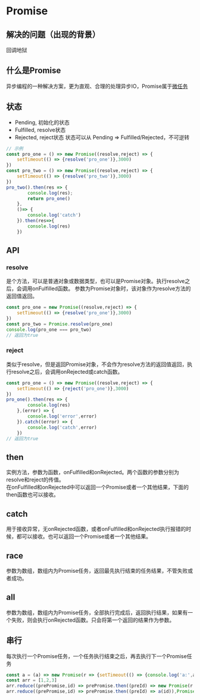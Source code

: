 # Promise

## 解决的问题（出现的背景）

回调地狱

## 什么是Promise

异步编程的一种解决方案，更为直观、合理的处理异步IO，Promise属于[微任务](./EventLoop.html)

## 状态

- Pending, 初始化的状态
- Fulfilled, resolve状态
- Rejected, reject状态
状态可以从 Pending => Fulfilled/Rejected，不可逆转

```js
// 示例
const pro_one = () => new Promise((resolve,reject) => {
    setTimeout(() => {resolve('pro_one')},3000)
})
const pro_two = () => new Promise((resolve,reject) => {
    setTimeout(() => {resolve('pro_two')},3000)
})
pro_two().then(res => {
        console.log(res);
        return pro_one()
    },
    ()=> {
        console.log('catch')
    }).then(res=>{
        console.log(res)
    })
```

## API

### resolve

是个方法，可以是普通对象或数据类型，也可以是Promise对象。执行resolve之后，会调用onFulfilled函数。
参数为Promise对象时，该对象作为resolve方法的返回值返回。

```js
const pro_one = new Promise((resolve,reject) => {
    setTimeout(() => {resolve('pro_one')},3000)
})
const pro_two = Promise.resolve(pro_one)
console.log(pro_one === pro_two)
// 返回为true
```

### reject

类似于resolve，但是返回Promise对象，不会作为resolve方法的返回值返回，执行resolve之后，会调用onRejected或catch函数。

```js
const pro_one = () => new Promise((resolve,reject) => {
    setTimeout(() => {reject('pro_one')},3000)
})
pro_one().then(res => {
        console.log(res)
    },(error) => {
        console.log('error',error)
    }).catch((error) => {
        console.log('catch',error)
    })
// 返回为true
```

## then

实例方法，参数为函数，onFulfilled和onRejected。两个函数的参数分别为resolve和reject的传值。  
在onFulfilled和onRejected中可以返回一个Promise或者一个其他结果，下面的then函数也可以接收。

## catch

用于接收异常，无onRejected函数，或者onFulfilled和onRejected执行报错的时候，都可以接收。也可以返回一个Promise或者一个其他结果。

## race

参数为数组，数组内为Promise任务，返回最先执行结束的任务结果，不管失败或者成功。

## all

参数为数组，数组内为Promise任务，全部执行完成后，返回执行结果，如果有一个失败，则会执行onRejected函数。只会将第一个返回的结果作为参数。

## 串行

每次执行一个Promise任务，一个任务执行结束之后，再去执行下一个Promise任务

``` js
const a = (a) => new Promise(r => {setTimeout(() => {console.log('a:',a);r(a)},1000)})
const arr = [1,2,3]
arr.reduce((prePromise,id) => prePromise.then((preId) => new Promise(r => setTimeout(() => {console.log(preId,id);r(id)},1000))),Promise.resolve(0))
arr.reduce((prePromise,id) => prePromise.then((preId) => a(id)),Promise.resolve(0))
```